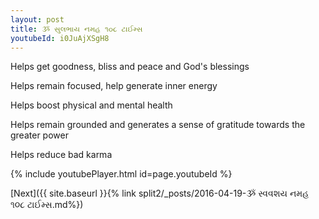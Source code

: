 ```yaml
---
layout: post
title: ૐ સુલભાય નમહ ૧૦૮ ટાઈમ્સ
youtubeId: i0JuAjXSgH8
---
```

 
 
Helps get goodness, bliss and peace and God's blessings
 
Helps remain focused, help generate inner energy 
 
Helps boost physical and mental health 
 
Helps remain grounded and generates a sense of gratitude towards the greater power 
 
Helps reduce bad karma
 
 
 
 


{% include youtubePlayer.html id=page.youtubeId %}
 
[Next]({{ site.baseurl }}{% link  split2/_posts/2016-04-19-ૐ સ્વવશય નમહ ૧૦૮ ટાઈમ્સ.md%})
 
